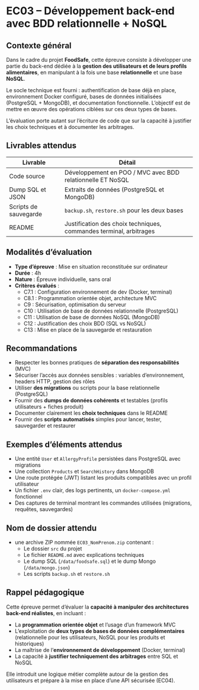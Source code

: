 # EC03 – Développement back-end avec BDD relationnelle + NoSQL

## Contexte général

Dans le cadre du projet **FoodSafe**, cette épreuve consiste à développer une partie du back-end dédiée à la **gestion
des utilisateurs et de leurs profils alimentaires**, en manipulant à la fois une base **relationnelle** et une base
**NoSQL**.

Le socle technique est fourni : authentification de base déjà en place, environnement Docker configuré, bases de données
initialisées (PostgreSQL + MongoDB), et documentation fonctionnelle. L’objectif est de mettre en œuvre des opérations
ciblées sur ces deux types de bases.

L’évaluation porte autant sur l’écriture de code que sur la capacité à justifier les choix techniques et à documenter
les arbitrages.

## Livrables attendus

| Livrable              | Détail                                                             |
|-----------------------|--------------------------------------------------------------------|
| Code source           | Développement en POO / MVC avec BDD relationnelle ET NoSQL         |
| Dump SQL et JSON      | Extraits de données (PostgreSQL et MongoDB)                        |
| Scripts de sauvegarde | `backup.sh`, `restore.sh` pour les deux bases                      |
| README                | Justification des choix techniques, commandes terminal, arbitrages |

## Modalités d’évaluation

- **Type d’épreuve** : Mise en situation reconstituée sur ordinateur
- **Durée** : 4h
- **Nature** : Épreuve individuelle, sans oral
- **Critères évalués** :
    - C7.1 : Configuration environnement de dev (Docker, terminal)
    - C8.1 : Programmation orientée objet, architecture MVC
    - C9 : Sécurisation, optimisation du serveur
    - C10 : Utilisation de base de données relationnelle (PostgreSQL)
    - C11 : Utilisation de base de données NoSQL (MongoDB)
    - C12 : Justification des choix BDD (SQL vs NoSQL)
    - C13 : Mise en place de la sauvegarde et restauration

## Recommandations

- Respecter les bonnes pratiques de **séparation des responsabilités** (MVC)
- Sécuriser l’accès aux données sensibles : variables d’environnement, headers HTTP, gestion des rôles
- Utiliser **des migrations** ou scripts pour la base relationnelle (PostgreSQL)
- Fournir des **dumps de données cohérents** et testables (profils utilisateurs + fiches produit)
- Documenter clairement les **choix techniques** dans le README
- Fournir des **scripts automatisés** simples pour lancer, tester, sauvegarder et restaurer

## Exemples d’éléments attendus

- Une entité `User` et `AllergyProfile` persistées dans PostgreSQL avec migrations
- Une collection `Products` et `SearchHistory` dans MongoDB
- Une route protégée (JWT) listant les produits compatibles avec un profil utilisateur
- Un fichier `.env` clair, des logs pertinents, un `docker-compose.yml` fonctionnel
- Des captures de terminal montrant les commandes utilisées (migrations, requêtes, sauvegardes)

## Nom de dossier attendu

- une archive ZIP nommée `EC03_NomPrenom.zip` contenant :
    - Le dossier `src` du projet
    - Le fichier `README.md` avec explications techniques
    - Le dump SQL (`/data/foodsafe.sql`) et le dump Mongo (`/data/mongo.json`)
    - Les scripts `backup.sh` et `restore.sh`

## Rappel pédagogique

Cette épreuve permet d’évaluer la **capacité à manipuler des architectures back-end réalistes**, en incluant :

- La **programmation orientée objet** et l’usage d’un framework MVC
- L’exploitation de **deux types de bases de données complémentaires** (relationnelle pour les utilisateurs, NoSQL pour
  les produits et historiques)
- La maîtrise de l’**environnement de développement** (Docker, terminal)
- La capacité à **justifier techniquement des arbitrages** entre SQL et NoSQL

Elle introduit une logique métier complète autour de la gestion des utilisateurs et prépare à la mise en place d’une API
sécurisée (EC04).
